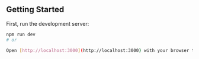 ## Getting Started

First, run the development server:

```bash
npm run dev
# or

Open [http://localhost:3000](http://localhost:3000) with your browser to see the result.

```

